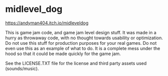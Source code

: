 # midlevel_dog
https://andyman404.itch.io/midleveldog

This is game jam code, and game jam level design stuff. It was made in a hurry as throwaway code, with no thought towards usability or optimization. Do not use this stuff for production purposes for your real games. Do not even use this as an example of what to do. It is a complete mess under the hood so that it could be made quickly for the game jam.

See the LICENSE.TXT file for the license and third party assets used (sounds/music).

